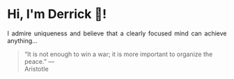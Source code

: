 # Hi, I'm Derrick 👋!
<p align="justify">I admire uniqueness and believe that a clearly focused mind can achieve anything...</p> 
<!-- #quote-start -->
<blockquote>&ldquo;It is not enough to win a war; it is more important to organize the peace.&rdquo; &mdash; <footer>Aristotle</footer></blockquote>
<!-- #quote-end -->
